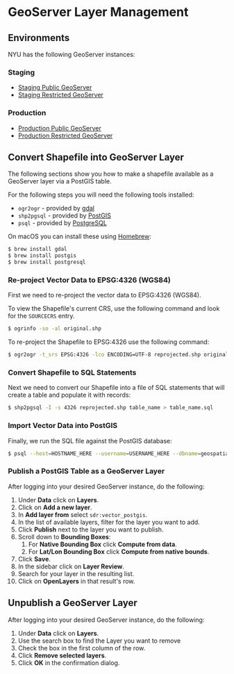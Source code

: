 # GeoServer Layer Management

## Environments

NYU has the following GeoServer instances:

### Staging

- [Staging Public GeoServer](http://maps-public-stage.library.nyu.edu/geoserver/web/)
- [Staging Restricted GeoServer](http://maps-restricted-stage.library.nyu.edu/geoserver/web/)

### Production

- [Production Public GeoServer](https://maps-public.geo.nyu.edu/geoserver/web/)
- [Production Restricted GeoServer](https://maps-restricted.geo.nyu.edu/geoserver/web/)

## Convert Shapefile into GeoServer Layer

The following sections show you how to make a shapefile available as a GeoServer layer via a PostGIS table.

For the following steps you will need the following tools installed:

- `ogr2ogr` - provided by [gdal]()
- `shp2pgsql` - provided by [PostGIS]()
- `psql` - provided by [PostgreSQL]()

On macOS you can install these using [Homebrew](https://brew.sh):

```bash
$ brew install gdal
$ brew install postgis
$ brew install postgresql
```

### Re-project Vector Data to EPSG:4326 (WGS84)

First we need to re-project the vector data to EPSG:4326 (WGS84).

To view the Shapefile's current CRS, use the following command and look for the `SOURCECRS` entry.

```bash
$ ogrinfo -so -al original.shp 
```

To re-project the Shapefile to EPSG:4326 use the following command:

```bash
$ ogr2ogr -t_srs EPSG:4326 -lco ENCODING=UTF-8 reprojected.shp original.shp
```

### Convert Shapefile to SQL Statements

Next we need to convert our Shapefile into a file of SQL statements that will create a table and populate it with
records:

```bash
$ shp2pgsql -I -s 4326 reprojected.shp table_name > table_name.sql
```

### Import Vector Data into PostGIS

Finally, we run the SQL file against the PostGIS database:

```bash
$ psql --host=HOSTNAME_HERE --username=USERNAME_HERE --dbname=geospatial_data --file=table_name.sql
```

### Publish a PostGIS Table as a GeoServer Layer

After logging into your desired GeoServer instance, do the following:

1. Under **Data** click on **Layers**.
2. Click on **Add a new layer**.
3. In **Add layer from** select `sdr:vector_postgis`.
4. In the list of available layers, filter for the layer you want to add.
5. Click **Publish** next to the layer you want to publish.
6. Scroll down to **Bounding Boxes**:
    1. For **Native Bounding Box** click **Compute from data**.
    2. For **Lat/Lon Bounding Box** click **Compute from native bounds**.
7. Click **Save**.
8. In the sidebar click on **Layer Review**.
9. Search for your layer in the resulting list.
10. Click on **OpenLayers** in that result's row.

## Unpublish a GeoServer Layer

After logging into your desired GeoServer instance, do the following:

1. Under **Data** click on **Layers**.
2. Use the search box to find the Layer you want to remove
3. Check the box in the first column of the row.
4. Click **Remove selected layers**.
5. Click **OK** in the confirmation dialog.
